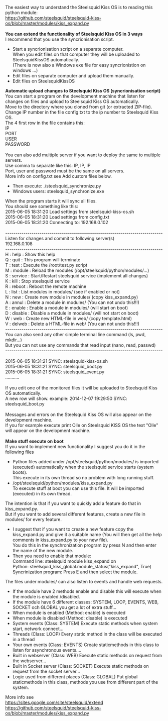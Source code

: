 The easiest way to understand the Steelsquid Kiss OS is to reading this python module:<br>
https://github.com/steelsquid/steelsquid-kiss-os/blob/master/modules/kiss_expand.py<br>
<br>
<b>You can extend the functionality of Steelsquid Kiss OS in 3 ways</b>
<br>
I recommend that you use the syncrionisation script.
 - Start a syncrionisation script on a separate computer.<br>
   When you edit files on that computer they will be uploaded to SteelsquidKissOS automatically.<br>
   (There is now also a Windows exe file for easy syncrionistion on windows ...)
 - Edit files on separate computer and upload them manually.
 - Edit files on SteelsquidKissOS

<b>Automatic upload changes to Steelsquid Kiss OS (syncrionisation script)</b>
<br>
You can start a program on the development machine that listen for changes on files and upload to Steelsquid Kiss OS automatically.<br>
Move to the directory where you cloned from git (or extracted ZIP-file).<br>
Change IP number in the file config.txt to the ip number to Steelsquid Kiss OS.<br>
The 4 first row in the file contains this:<br>
IP<br>
PORT<br>
USER<br>
PASSWORD<br>
<br>
You can also add multiple server if you want to deploy the same to multiple servers.<br>
Use comma to separate like this: IP, IP, IP<br>
Port, user and password must be the same on all servers.<br>
More info on config.txt see Add custom files below.<br>

 - Then execute: ./steelsquid_synchronize.py
 - Windows users: steelsquid_synchronize.exe

When the program starts it will sync all files.<br>
You should see something like this:<br>
2015-06-05 18:31:20 Load settings from steelsquid-kiss-os.sh<br>
2015-06-05 18:31:20 Load settings from config.txt<br>
2015-06-05 18:31:20 Connecting to: 192.168.0.102<br>
<br>
------------------------------------------------------------------------------<br>
Listen for changes and commit to following server(s)<br>
192.168.0.108<br>
------------------------------------------------------------------------------<br>
 H : help    : Show this help<br>
 Q : quit    : This program will terminate<br>
 T : test    : Execute the /root/test.py script<br>
 M : module  : Reload the modules (/opt/steelsquid/python/modules/...)<br>
 S : service : Start/Restart steelsquid service (implememt all changes)<br>
 K : kill    : Stop steelsquid service<br>
 R : reboot  : Reboot the remote machine<br>
 L : list    : List modules in modules/ (see if enabled or not)<br>
 N : new     : Create new module in modules/ (copy kiss_expand.py)<br>
 A : annul   : Delete a module in modules/ (You can not undo this!!!)<br>
 E : enable  : Enable a module in modules/ (will start on boot)<br>
 D : disable : Disable a module in modules/ (will not start on boot)<br>
 W : web     : Create new HTML-file in web/ (copy template.html)<br>
 V : delweb  : Delete a HTML-file in web/ (You can not undo this!!!)<br>
------------------------------------------------------------------------------<br>
You can also send any other simple terminal line command (ls, pwd, mkdir...)<br>
But you can not use any commands that read input (nano, read, passwd)<br>
------------------------------------------------------------------------------<br>
<br>
2015-06-05 18:31:21 SYNC: steelsquid-kiss-os.sh<br>
2015-06-05 18:31:21 SYNC: steelsquid_boot.py<br>
2015-06-05 18:31:21 SYNC: steelsquid_event.py<br>
...........<br>
<br>
If you edit one of the monitored files it will be uploaded to Steelsquid Kiss OS automatically.<br>
A new row will show. example: 2014-12-07 19:29:50 SYNC: steelsquid_boot.py<br>
<br>
Messages and errors on the Steelsquid Kiss OS will also appear on the development machine.<br>
If you for example execute print Olle on Steelsquid KISS OS the text "Olle" will appear on the development machine.<br>
<br>
<b>Make stuff execute on boot</b><br>
If you want to implement new functionality I suggest you do it in the following files

 - Python files added under /opt/steelsquid/python/modules/ is imported (executed) automatically when the steelsquid service     starts (system boots).<br>
   This execute in its own thread so no problem with long running stuff.
 - /opt/steelsquid/python/modules/kiss_expand.py<br>
   To execute stuff at boot you can use this file. It will be imported (executed) in its own thread.

The intention is that if you want to quickly add a feature do that in kiss_expand.py.<br>
But if you want to add several different features, create a new file in modules/ for every feature.

 - I suggest that if you want to create a new feature copy the kiss_expand.py and give it a suitable name (You will then get     all the help comments in kiss_expand.py to your new file).<br>
   You do this in the synchronization program by press N and then enter the name of the new module.
 - Then you need to enable that module:<br>
   Command line: steelsquid module kiss_expand on<br>
   Python: steelsquid_kiss_global.module_status("kiss_expand", True)<br>
   Syncrinization program: Press E and then select the module.<br>

The files under modules/ can also listen to events and handle web requests.<br>

 - If the module have 2 methods enable and disable this will execute when the module is enabled /disabled.
 - If the module have 6 different classes: SYSTEM, LOOP, EVENTS, WEB, SOCKET och GLOBAL you get a lot of extra stuff...
 - When module is enabled (Method: enable) is executed
 - When module is disabled (Method: disable) is executed
 - System events (Class: SYSTEM)
   Execute static methods when system start, network connect...
 - Threads (Class: LOOP)
   Every static method in the class will be executed in a thread
 - Your own events (Class: EVENTS)
   Create staticmethods in this class to listen for asynchronous events....
 - Built in webserver (Class: WEB)
   Execute static methods on request from the webserver...
 - Built in Socket server (Class: SOCKET)
   Execute static methods on request from the socket server...
 - Logic used from different places (Class: GLOBAL)
   Put global staticmethods in this class, methods you use from different part of the system.

More info see<br>
https://sites.google.com/site/steelsquid/extend<br>
https://github.com/steelsquid/steelsquid-kiss-os/blob/master/modules/kiss_expand.py


